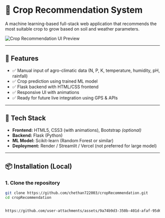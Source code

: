 # 🌾 Crop Recommendation System

A machine learning-based full-stack web application that recommends the most suitable crop to grow based on soil and weather parameters.

![Crop Recommendation UI Preview](https://via.placeholder.com/800x400.png?text=Crop+Recommender+Preview) <!-- Replace with real screenshot URL -->

---

## 🚀 Features

- ✅ Manual input of agro-climatic data (N, P, K, temperature, humidity, pH, rainfall)
- ✅ Crop prediction using trained ML model
- ✅ Flask backend with HTML/CSS frontend
- ✅ Responsive UI with animations
- ✅ Ready for future live integration using GPS & APIs

---

## 🧪 Tech Stack

- **Frontend:** HTML5, CSS3 (with animations), Bootstrap *(optional)*
- **Backend:** Flask (Python)
- **ML Model:** Scikit-learn (Random Forest or similar)
- **Deployment:** Render / Streamlit / Vercel (not preferred for large model)

---

## 📦 Installation (Local)

### 1. Clone the repository

```bash
git clone https://github.com/chethan722003/cropRecommendation.git
cd cropRecommendation


https://github.com/user-attachments/assets/9a74b9d3-350b-401d-afaf-95d67d5b1321

